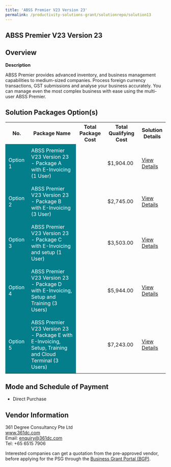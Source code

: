```yaml
---
title: 'ABSS Premier V23 Version 23'
permalink: /productivity-solutions-grant/solutionrepo/solution13
---
```


## ABSS Premier V23 Version 23

## Overview

**Description**

ABSS Premier provides advanced inventory, and business management capabilities to medium-sized companies. Process foreign currency transactions, GST submissions and analyse your business accurately. You can manage even the most complex business with ease using the multi-user ABSS Premier.

## Solution Packages Option(s)

<table>
<tr>
<th><b>No.</b></th>
<th><b>Package Name</b></th>
<th><b>Total Package Cost</b></th>
<th><b>Total Qualifying Cost</b></th>
<th><b>Solution Details</b></th>
</tr>
<tr>
<td style='padding: 10px; background-color: #037E8A; color: #FFFFFF;'>Option 1</td>
<td style='padding: 10px; background-color: #037E8A; color: #FFFFFF;'>ABSS Premier V23 Version 23 - Package A with E-Invoicing (1 User)</td>
<td style='padding: 10px;'></td>
<td style='padding: 10px;'>$1,904.00</td>
<td style='padding: 10px;'><a href='https://www.gobusiness.gov.sg/images/psg/Desensitised361DegreeConsultancy_Annex_3_wef14Jan21_Part_1.pdf' target='_blank'>View Details</a></td>
</tr>
<tr>
<td style='padding: 10px; background-color: #037E8A; color: #FFFFFF;'>Option 2</td>
<td style='padding: 10px; background-color: #037E8A; color: #FFFFFF;'>ABSS Premier V23 Version 23 - Package B with E-Invoicing (3 User)</td>
<td style='padding: 10px;'></td>
<td style='padding: 10px;'>$2,745.00</td>
<td style='padding: 10px;'><a href='https://www.gobusiness.gov.sg/images/psg/Desensitised361DegreeConsultancy_Annex_3_wef14Jan21_Part_2.pdf' target='_blank'>View Details</a></td>
</tr>
<tr>
<td style='padding: 10px; background-color: #037E8A; color: #FFFFFF;'>Option 3</td>
<td style='padding: 10px; background-color: #037E8A; color: #FFFFFF;'>ABSS Premier V23 Version 23 - Package C with E-Invoicing and setup (1 User)</td>
<td style='padding: 10px;'></td>
<td style='padding: 10px;'>$3,503.00</td>
<td style='padding: 10px;'><a href='https://www.gobusiness.gov.sg/images/psg/Desensitised361DegreeConsultancy_Annex_3_wef14Jan21_Part_3.pdf' target='_blank'>View Details</a></td>
</tr>
<tr>
<td style='padding: 10px; background-color: #037E8A; color: #FFFFFF;'>Option 4</td>
<td style='padding: 10px; background-color: #037E8A; color: #FFFFFF;'>ABSS Premier V23 Version 23 - Package D with E-Invoicing, Setup and Training (3 Users)</td>
<td style='padding: 10px;'></td>
<td style='padding: 10px;'>$5,944.00</td>
<td style='padding: 10px;'><a href='https://www.gobusiness.gov.sg/images/psg/Desensitised361DegreeConsultancy_Annex_3_wef14Jan21_Part_4.pdf' target='_blank'>View Details</a></td>
</tr>
<tr>
<td style='padding: 10px; background-color: #037E8A; color: #FFFFFF;'>Option 5</td>
<td style='padding: 10px; background-color: #037E8A; color: #FFFFFF;'>ABSS Premier V23 Version 23 - Package E with E-Invoicing, Setup, Training and Cloud Terminal (3 Users)</td>
<td style='padding: 10px;'></td>
<td style='padding: 10px;'>$7,243.00</td>
<td style='padding: 10px;'><a href='https://www.gobusiness.gov.sg/images/psg/Desensitised361DegreeConsultancy_Annex_3_wef14Jan21_Part_5.pdf' target='_blank'>View Details</a></td>
</tr>
</table>

## Mode and Schedule of Payment

 - Direct Purchase

## Vendor Information

 361 Degree Consultancy Pte Ltd<br>www.361dc.com<br>Email: enquiry@361dc.com<br>Tel: +65 6515 7906

Interested companies can get a quotation from the pre-approved vendor, before applying for the PSG through the <a href='https://www.businessgrants.gov.sg/' target='_blank' rel='noopener'>Business Grant Portal (BGP)</a>.

<script src="/jquery/resize-tables.js"></script>
